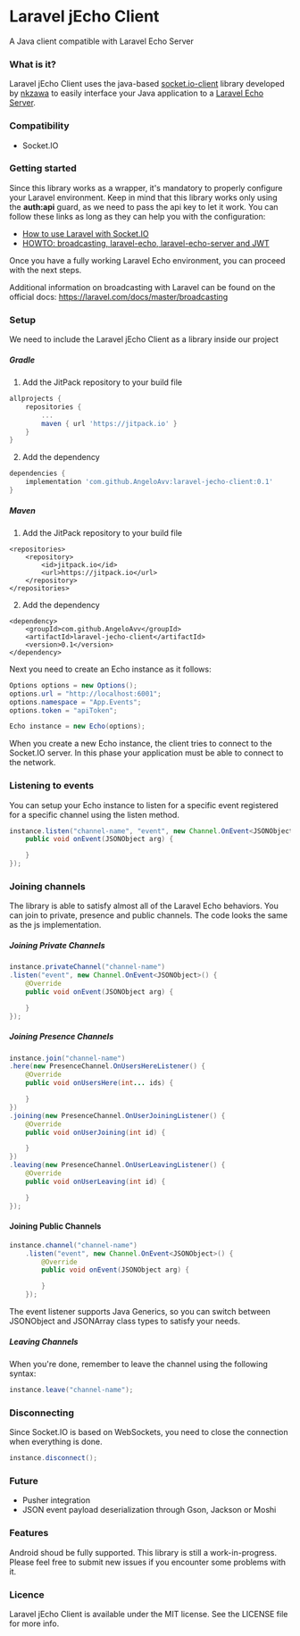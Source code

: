 # Laravel jEcho Client
A Java client compatible with Laravel Echo Server

### What is it?
Laravel jEcho Client uses the java-based [socket.io-client](https://github.com/nkzawa/socket.io-client) library
developed by [nkzawa](https://github.com/nkzawa) to easily interface your Java application to a
[Laravel Echo Server](https://github.com/tlaverdure/laravel-echo-server).

### Compatibility
* Socket.IO

### Getting started
Since this library works as a wrapper, it's mandatory to properly configure your Laravel environment.
Keep in mind that this library works only using the **auth:api** guard,
as we need to pass the api key to let it work.
You can follow these links as long as they can help you with the configuration:
* [How to use Laravel with Socket.IO](https://medium.com/@adnanxteam/how-to-use-laravel-with-socket-io-e7c7565cc19d)
* [HOWTO: broadcasting, laravel-echo, laravel-echo-server and JWT](https://laravel.io/forum/10-09-2016-howto-broadcasting-laravel-echo-laravel-echo-server-and-jwt)

Once you have a fully working Laravel Echo environment, you can proceed with the next steps.

Additional information on broadcasting with Laravel can be found on the official docs: https://laravel.com/docs/master/broadcasting

### Setup
We need to include the Laravel jEcho Client as a library inside our project

##### Gradle
1. Add the JitPack repository to your build file
```gradle
allprojects {
    repositories {
        ...
        maven { url 'https://jitpack.io' }
    }
}
```
2. Add the dependency
```gradle
dependencies {
    implementation 'com.github.AngeloAvv:laravel-jecho-client:0.1'
}
```

##### Maven
1. Add the JitPack repository to your build file
```maven
<repositories>
    <repository>
        <id>jitpack.io</id>
        <url>https://jitpack.io</url>
    </repository>
</repositories>
```
2. Add the dependency
```maven
<dependency>
    <groupId>com.github.AngeloAvv</groupId>
    <artifactId>laravel-jecho-client</artifactId>
    <version>0.1</version>
</dependency>
```

Next you need to create an Echo instance as it follows:
```java
Options options = new Options();
options.url = "http://localhost:6001";
options.namespace = "App.Events";
options.token = "apiToken";

Echo instance = new Echo(options);
```

When you create a new Echo instance, the client tries to connect to the Socket.IO
server. In this phase your application must be able to connect to the network.

### Listening to events
You can setup your Echo instance to listen for a specific event registered for
a specific channel using the listen method.
```java
instance.listen("channel-name", "event", new Channel.OnEvent<JSONObject>() {
    public void onEvent(JSONObject arg) {

    }
});
```

### Joining channels
The library is able to satisfy almost all of the Laravel Echo behaviors. You can join
to private, presence and public channels. The code looks the same as the js implementation.

##### Joining Private Channels
```java
instance.privateChannel("channel-name")
.listen("event", new Channel.OnEvent<JSONObject>() {
    @Override
    public void onEvent(JSONObject arg) {

    }
});
```
##### Joining Presence Channels
```java
instance.join("channel-name")
.here(new PresenceChannel.OnUsersHereListener() {
    @Override
    public void onUsersHere(int... ids) {

    }
})
.joining(new PresenceChannel.OnUserJoiningListener() {
    @Override
    public void onUserJoining(int id) {

    }
})
.leaving(new PresenceChannel.OnUserLeavingListener() {
    @Override
    public void onUserLeaving(int id) {

    }
});
```

#### Joining Public Channels
```java
instance.channel("channel-name")
    .listen("event", new Channel.OnEvent<JSONObject>() {
        @Override
        public void onEvent(JSONObject arg) {

        }
    });
```

The event listener supports Java Generics, so you can switch between JSONObject
and JSONArray class types to satisfy your needs.

##### Leaving Channels
When you're done, remember to leave the channel using the following syntax:
```java
instance.leave("channel-name");
```

### Disconnecting
Since Socket.IO is based on WebSockets, you need to close the connection when
everything is done.
```java
instance.disconnect();
```

### Future
* Pusher integration
* JSON event payload deserialization through Gson, Jackson or Moshi

### Features
Android shoud be fully supported.
This library is still a work-in-progress. Please feel free to submit new
issues if you encounter some problems with it.

### Licence
Laravel jEcho Client is available under the MIT license. See the LICENSE file for more info.
